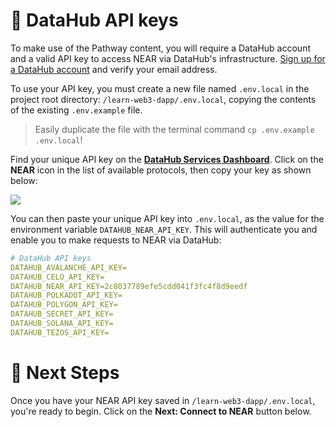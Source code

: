 # 🧩 DataHub API keys

To make use of the Pathway content, you will require a DataHub account and a valid API key to access NEAR via DataHub's infrastructure. [Sign up for a DataHub account](https://auth.figment.io/sign_up) and verify your email address.

To use your API key, you must create a new file named `.env.local` in the project root directory: `/learn-web3-dapp/.env.local`, copying the contents of the existing `.env.example` file.

> Easily duplicate the file with the terminal command `cp .env.example .env.local`!

Find your unique API key on the [**DataHub Services Dashboard**](https://datahub.figment.io/). Click on the **NEAR** icon in the list of available protocols, then copy your key as shown below:

![](https://raw.githubusercontent.com/figment-networks/learn-web3-dapp/main/markdown/__images__/near/near-setup.gif)

You can then paste your unique API key into `.env.local`, as the value for the environment variable `DATAHUB_NEAR_API_KEY`. This will authenticate you and enable you to make requests to NEAR via DataHub:

```yaml
# DataHub API keys
DATAHUB_AVALANCHE_API_KEY=
DATAHUB_CELO_API_KEY=
DATAHUB_NEAR_API_KEY=2c8037789efe5cdd041f3fc4f8d9eedf
DATAHUB_POLKADOT_API_KEY=
DATAHUB_POLYGON_API_KEY=
DATAHUB_SECRET_API_KEY=
DATAHUB_SOLANA_API_KEY=
DATAHUB_TEZOS_API_KEY=
```

# 👣 Next Steps

Once you have your NEAR API key saved in `/learn-web3-dapp/.env.local`, you're ready to begin.
Click on the **Next: Connect to NEAR** button below.
